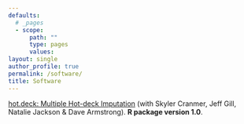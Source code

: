```yaml
---
defaults:
  # _pages
  - scope:
      path: ""
      type: pages
      values:
layout: single
author_profile: true
permalink: /software/
title: Software
---
```


[hot.deck: Multiple Hot-deck Imputation](https://cran.r-project.org/package=hot.deck) (with Skyler Cranmer, Jeff Gill, Natalie Jackson & Dave Armstrong). **R package version 1.0**. 